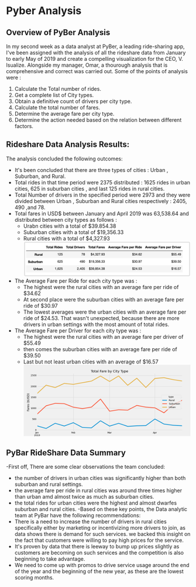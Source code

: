 # Pyber Analysis

## Overview of PyBer Analysis
In my second week as a data analyst at PyBer, a leading ride-sharing app, I've been assigned with the analysis of all the rideshare data from January to early May of 2019 and create a compelling visualization for the CEO, V. Isualize. Alongside my manager, Omar, a thourough analysis that is comprehensive and correct was carried out. Some of the points of analysis were :
1. Calculate the Total number of rides. 
2. Get a complete list of City types.
3. Obtain a definitive count of drivers per city type.
4. Calculate the total number of fares.
5. Determine the average fare per city type.
6. Determine the action needed based on the relation between different factors.

## Rideshare Data Analysis Results:
The analysis concluded the following outcomes:
- It's been concluded that there are three types of cities : Urban , Suburban, and Rural.
- Total rides in that time period were 2375 distributed : 1625 rides in urban cities, 625 in suburban cities , and last 125 rides in rural cities.
- Total Number of drivers in the specified period were 2973 and they were divided between Urban , Suburban and Rural cities respectively : 2405, 490 ,and 78.
- Total fares in USD$ between January and April 2019 was 63,538.64 and distributed between city types as follows :
  - Urabn cities with a total of $39.854.38
  - Suburban cities with a total of $19,356.33
  - Rural cities with a total of $4,327.93
 ![CityTypePivot](https://github.com/A-Mossa/PyBer_Analysis/blob/main/Citytype.png)
- The Average Fare per Ride for each city type was :
  - The highest were the rural cities with an average fare per ride of $34.62
  - At second place were the suburban cities with an average fare per ride of $30.97
  - The lowest averages were the urban cities with an average fare per ride of $24.53.
That wasn't unexpected, because there are more drivers in urban settings with the most amount of total rides.
- The Average Fare per Driver for each city type was :
  - The highest were the rural cities with an average fare per driver of $55.49
  - then comes the suburban cities with an average fare per ride of $39.50
  - Last but not least urban cities with an average of $16.57
![FareByCityType](https://github.com/A-Mossa/PyBer_Analysis/blob/main/analysis/PyBer_fare_summary.png)

## PyBar RideShare Data Summary

-First off, There are some clear observations the team concluded:
   - the number of drivers in urban cities was significantly higher than both suburban and rural settings.
   - the average fare per ride in rural cities was around three times higher than urban amd almost twice as much as suburban cities.
   - the total rides for urban cities were the highest and almost dwarfes suburban and rural cities.
-Based on these key points, the Data analytic team at PyBar have the following recommendations:
   - There is a need to increase the number of drivers in rural cities specifically either by marketing or incentivizing more drivers to join, as data shows there is demand for such services. we backed this insight on the fact that customers were willing to pay high prices for the service.
   - It's proven by data that there is leeway to bump up prices slightly as customers are becoming on such services and the competition is also beginning to take advantage.
   - We need to come up with promos to drive service usage around the end of the year and  the beginning of the new year, as these are the lowest scoring months.
